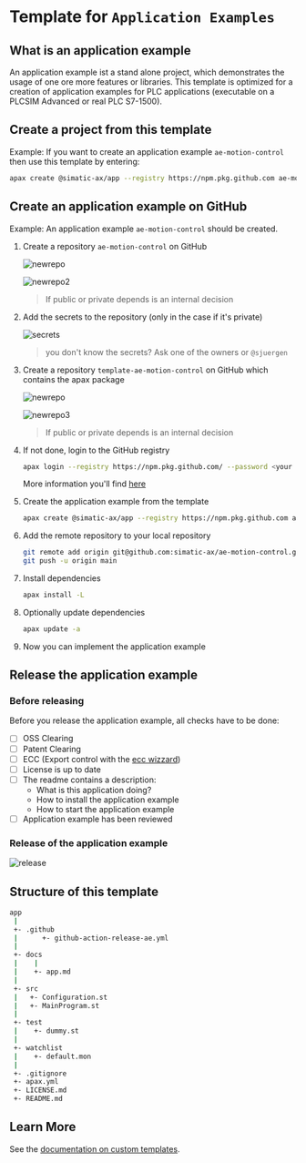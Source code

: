 # Template for `Application Examples`

## What is an application example

An application example ist a stand alone project, which demonstrates the usage of one ore more features or libraries. This template is optimized for a creation of application examples for PLC applications (executable on a PLCSIM Advanced or real PLC S7-1500).

## Create a project from this template

Example: If you want to create an application example `ae-motion-control` then use this template by entering:

```bash
apax create @simatic-ax/app --registry https://npm.pkg.github.com ae-motion-control
```

## Create an application example on GitHub

Example: An application example `ae-motion-control` should be created.

1. Create a repository `ae-motion-control` on GitHub

    ![newrepo](docs/newrepo.png)

    ![newrepo2](docs/newrepo2.png)

    > If public or private depends is an internal decision

1. Add the secrets to the repository (only in the case if it's private)

    ![secrets](docs/secrets.png)

   > you don't know the secrets? Ask one of the owners or `@sjuergen`

1. Create a repository `template-ae-motion-control` on GitHub which contains the apax package

    ![newrepo](docs/newrepo.png)

    ![newrepo3](docs/newrepo3.png)

    > If public or private depends is an internal decision

1. If not done, login to the GitHub registry

    ```bash
    apax login --registry https://npm.pkg.github.com/ --password <your personal access token>
    ```

    More information you'll find [here](https://github.com/simatic-ax/.sharedstuff/blob/main/doc/personalaccesstoken.md)

1. Create the application example from the template

    ```bash
    apax create @simatic-ax/app --registry https://npm.pkg.github.com ae-motion-control
    ```

1. Add the remote repository to your local repository

    ```bash
    git remote add origin git@github.com:simatic-ax/ae-motion-control.git
    git push -u origin main
    ```

1. Install dependencies

      ```bash
      apax install -L
      ```

1. Optionally update dependencies

      ```bash
      apax update -a
      ```

1. Now you can implement the application example

## Release the application example

### Before releasing

Before you release the application example, all checks have to be done:

- [ ] OSS Clearing
- [ ] Patent Clearing
- [ ] ECC (Export control with the [ecc wizzard](https://code-ops.code.siemens.io/ecc-wizard/))
- [ ] License is up to date
- [ ] The readme contains a description:
  - What is this application doing?
  - How to install the application example
  - How to start the application example
- [ ] Application example has been reviewed

### Release of the application example

![release](docs/release.png)

## Structure of this template

```bash
app
 |
 +- .github
 |      +- github-action-release-ae.yml
 |
 +- docs
 |    |
 |    +- app.md
 |
 +- src
 |   +- Configuration.st
 |   +- MainProgram.st
 |
 +- test
 |    +- dummy.st
 |
 +- watchlist
 |    +- default.mon
 |
 +- .gitignore
 +- apax.yml
 +- LICENSE.md
 +- README.md
```

## Learn More

See the [documentation on custom templates](https://axciteme.siemens.com/docs/apax/templates).
